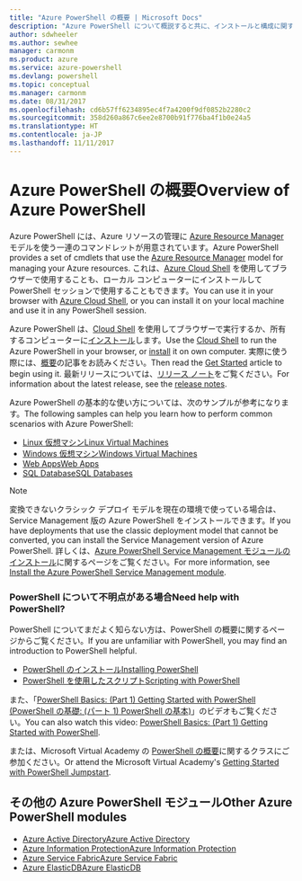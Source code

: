 ```yaml
---
title: "Azure PowerShell の概要 | Microsoft Docs"
description: "Azure PowerShell について概説すると共に、インストールと構成に関するページへのリンクを紹介します。"
author: sdwheeler
ms.author: sewhee
manager: carmonm
ms.product: azure
ms.service: azure-powershell
ms.devlang: powershell
ms.topic: conceptual
ms.manager: carmonm
ms.date: 08/31/2017
ms.openlocfilehash: cd6b57ff6234895ec4f7a4200f9df0852b2280c2
ms.sourcegitcommit: 358d260a867c6ee2e8700b91f776ba4f1b0e24a5
ms.translationtype: HT
ms.contentlocale: ja-JP
ms.lasthandoff: 11/11/2017
---
```

# <a name="overview-of-azure-powershell"></a><span data-ttu-id="ae40a-103">Azure PowerShell の概要</span><span class="sxs-lookup"><span data-stu-id="ae40a-103">Overview of Azure PowerShell</span></span>

<span data-ttu-id="ae40a-104">Azure PowerShell には、Azure リソースの管理に [Azure Resource Manager](/azure/azure-resource-manager/resource-group-overview) モデルを使う一連のコマンドレットが用意されています。</span><span class="sxs-lookup"><span data-stu-id="ae40a-104">Azure PowerShell provides a set of cmdlets that use the [Azure Resource Manager](/azure/azure-resource-manager/resource-group-overview) model for managing your Azure resources.</span></span> <span data-ttu-id="ae40a-105">これは、[Azure Cloud Shell](/azure/cloud-shell/overview) を使用してブラウザーで使用することも、ローカル コンピューターにインストールして PowerShell セッションで使用することもできます。</span><span class="sxs-lookup"><span data-stu-id="ae40a-105">You can use it in your browser with [Azure Cloud Shell](/azure/cloud-shell/overview), or you can install it on your local machine and use it in any PowerShell session.</span></span>

<span data-ttu-id="ae40a-106">Azure PowerShell は、[Cloud Shell](/azure/cloud-shell/overview) を使用してブラウザーで実行するか、所有するコンピューターに[インストール](install-azurerm-ps.md)します。</span><span class="sxs-lookup"><span data-stu-id="ae40a-106">Use the [Cloud Shell](/azure/cloud-shell/overview) to run the Azure PowerShell in your browser, or [install](install-azurerm-ps.md) it on own computer.</span></span> <span data-ttu-id="ae40a-107">実際に使う際には、[概要](get-started-azureps.md)の記事をお読みください。</span><span class="sxs-lookup"><span data-stu-id="ae40a-107">Then read the [Get Started](get-started-azureps.md) article to begin using it.</span></span> <span data-ttu-id="ae40a-108">最新リリースについては、[リリース ノート](release-notes-azureps.md)をご覧ください。</span><span class="sxs-lookup"><span data-stu-id="ae40a-108">For information about the latest release, see the [release notes](release-notes-azureps.md).</span></span>

<span data-ttu-id="ae40a-109">Azure PowerShell の基本的な使い方については、次のサンプルが参考になります。</span><span class="sxs-lookup"><span data-stu-id="ae40a-109">The following samples can help you learn how to perform common scenarios with Azure PowerShell:</span></span>

* [<span data-ttu-id="ae40a-110">Linux 仮想マシン</span><span class="sxs-lookup"><span data-stu-id="ae40a-110">Linux Virtual Machines</span></span>](/azure/virtual-machines/virtual-machines-linux-powershell-samples?toc=/powershell/azure/toc.json)
* [<span data-ttu-id="ae40a-111">Windows 仮想マシン</span><span class="sxs-lookup"><span data-stu-id="ae40a-111">Windows Virtual Machines</span></span>](/azure/virtual-machines/virtual-machines-windows-powershell-samples?toc=/powershell/azure/toc.json)
* [<span data-ttu-id="ae40a-112">Web Apps</span><span class="sxs-lookup"><span data-stu-id="ae40a-112">Web Apps</span></span>](/azure/app-service-web/app-service-powershell-samples?toc=/powershell/azure/toc.json)
* [<span data-ttu-id="ae40a-113">SQL Database</span><span class="sxs-lookup"><span data-stu-id="ae40a-113">SQL Databases</span></span>](/azure/sql-database/sql-database-powershell-samples?toc=/powershell/azure/toc.json)

> [!NOTE]
> <span data-ttu-id="ae40a-114">変換できないクラシック デプロイ モデルを現在の環境で使っている場合は、Service Management 版の Azure PowerShell をインストールできます。</span><span class="sxs-lookup"><span data-stu-id="ae40a-114">If you have deployments that use the classic deployment model that cannot be converted, you can install the Service Management version of Azure PowerShell.</span></span> <span data-ttu-id="ae40a-115">詳しくは、[Azure PowerShell Service Management モジュールのインストール](/powershell/azure/servicemanagement/install-azure-ps)に関するページをご覧ください。</span><span class="sxs-lookup"><span data-stu-id="ae40a-115">For more information, see [Install the Azure PowerShell Service Management module](/powershell/azure/servicemanagement/install-azure-ps).</span></span>


### <a name="need-help-with-powershell"></a><span data-ttu-id="ae40a-116">PowerShell について不明点がある場合</span><span class="sxs-lookup"><span data-stu-id="ae40a-116">Need help with PowerShell?</span></span>

<span data-ttu-id="ae40a-117">PowerShell についてまだよく知らない方は、PowerShell の概要に関するページからご覧ください。</span><span class="sxs-lookup"><span data-stu-id="ae40a-117">If you are unfamiliar with PowerShell, you may find an introduction to PowerShell helpful.</span></span>

* [<span data-ttu-id="ae40a-118">PowerShell のインストール</span><span class="sxs-lookup"><span data-stu-id="ae40a-118">Installing PowerShell</span></span>](/powershell/scripting/installing-windows-powershell)
* [<span data-ttu-id="ae40a-119">PowerShell を使用したスクリプト</span><span class="sxs-lookup"><span data-stu-id="ae40a-119">Scripting with PowerShell</span></span>](/powershell/scripting/scripting-with-windows-powershell)

<span data-ttu-id="ae40a-120">また、「[PowerShell Basics: (Part 1) Getting Started with PowerShell (PowerShell の基礎: (パート 1) PowerShell の基本)](https://channel9.msdn.com/Blogs/Taste-of-Premier/PowerShellBasicsPart1)」のビデオもご覧ください。</span><span class="sxs-lookup"><span data-stu-id="ae40a-120">You can also watch this video: [PowerShell Basics: (Part 1) Getting Started with PowerShell](https://channel9.msdn.com/Blogs/Taste-of-Premier/PowerShellBasicsPart1).</span></span>

<span data-ttu-id="ae40a-121">または、Microsoft Virtual Academy の [PowerShell の概要](https://mva.microsoft.com/liveevents/powershell-jumpstart)に関するクラスにご参加ください。</span><span class="sxs-lookup"><span data-stu-id="ae40a-121">Or attend the Microsoft Virtual Academy's [Getting Started with PowerShell Jumpstart](https://mva.microsoft.com/liveevents/powershell-jumpstart).</span></span>

## <a name="other-azure-powershell-modules"></a><span data-ttu-id="ae40a-122">その他の Azure PowerShell モジュール</span><span class="sxs-lookup"><span data-stu-id="ae40a-122">Other Azure PowerShell modules</span></span>

* [<span data-ttu-id="ae40a-123">Azure Active Directory</span><span class="sxs-lookup"><span data-stu-id="ae40a-123">Azure Active Directory</span></span>](/powershell/azure/active-directory/)
* [<span data-ttu-id="ae40a-124">Azure Information Protection</span><span class="sxs-lookup"><span data-stu-id="ae40a-124">Azure Information Protection</span></span>](/powershell/azure/aip/)
* [<span data-ttu-id="ae40a-125">Azure Service Fabric</span><span class="sxs-lookup"><span data-stu-id="ae40a-125">Azure Service Fabric</span></span>](/powershell/azure/service-fabric/)
* [<span data-ttu-id="ae40a-126">Azure ElasticDB</span><span class="sxs-lookup"><span data-stu-id="ae40a-126">Azure ElasticDB</span></span>](/powershell/azure/elasticdbjobs/)
